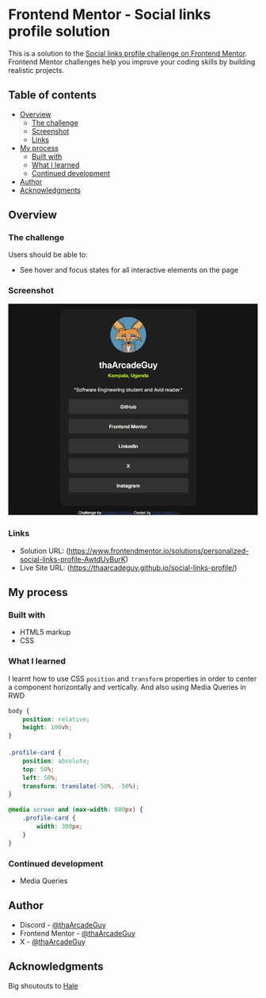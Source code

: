 # Frontend Mentor - Social links profile solution

This is a solution to the [Social links profile challenge on Frontend Mentor](https://www.frontendmentor.io/challenges/social-links-profile-UG32l9m6dQ). Frontend Mentor challenges help you improve your coding skills by building realistic projects. 

## Table of contents

- [Overview](#overview)
  - [The challenge](#the-challenge)
  - [Screenshot](#screenshot)
  - [Links](#links)
- [My process](#my-process)
  - [Built with](#built-with)
  - [What I learned](#what-i-learned)
  - [Continued development](#continued-development)
- [Author](#author)
- [Acknowledgments](#acknowledgments)

## Overview

### The challenge

Users should be able to:

- See hover and focus states for all interactive elements on the page

### Screenshot

![](img/screen-capture.PNG)


### Links

- Solution URL: (https://www.frontendmentor.io/solutions/personalized-social-links-profile-AwtdUvBurK)
- Live Site URL: (https://thaarcadeguy.github.io/social-links-profile/)

## My process

### Built with

- HTML5 markup
- CSS 

### What I learned

I learnt how to use CSS `position` and `transform` properties in order to center a component horizontally and vertically. And also using Media Queries in RWD

```css
body {
    position: relative;
    height: 100vh;
}

.profile-card {
    position: absolute;
    top: 50%;
    left: 50%;
    transform: translate(-50%, -50%);
}
```
```css
@media screen and (max-width: 600px) {
    .profile-card {
        width: 300px;
    }
}
```

### Continued development

- Media Queries

## Author

- Discord - [@thaArcadeGuy](https://discord.com/channels/@me)
- Frontend Mentor - [@thaArcadeGuy](https://www.frontendmentor.io/profile/thaArcadeGuy)
- X - [@thaArcadeGuy](https://www.x.com/thaArcadeGuy)

## Acknowledgments

Big shoutouts to [Hale](https://www.frontendmentor.io/profile/halelite)
